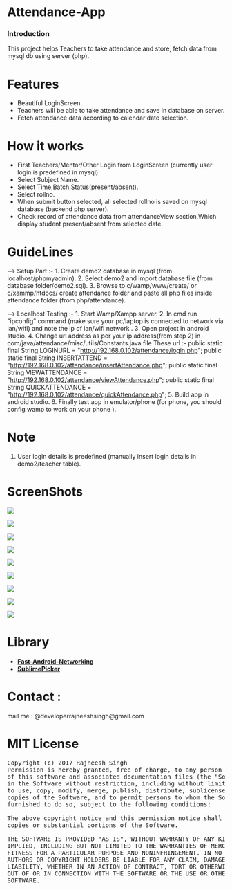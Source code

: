 # Attendance-App
<h3>Introduction</h3>
This project helps Teachers to take attendance and store, fetch data from mysql db using server (php).

# Features
- Beautiful LoginScreen.
- Teachers will be able to take attendance and save in database on server.
- Fetch attendance data according to calendar date selection.

# How it works
- First Teachers/Mentor/Other Login from LoginScreen (currently user login is predefined in mysql)
- Select Subject Name.
- Select Time,Batch,Status(present/absent).
- Select rollno.
- When submit button selected, all selected rollno is saved on mysql database (backend php server).
- Check record of attendance data from attendanceView section,Which display student present/absent from selected date.

# GuideLines

--> Setup Part :-
	1. Create demo2 database in mysql (from localhost/phpmyadmin).
	2. Select demo2 and import database file (from database folder/demo2.sql).
	3. Browse to c/wamp/www/create/ or c/xammp/htdocs/  create attendance folder and paste all php files inside attendance folder (from php/attendance).
	
--> Localhost Testing :-
	1. Start Wamp/Xampp server.
	2. In cmd run "ipconfig" command (make sure your pc/laptop is connected to network via lan/wifi) and note the ip of lan/wifi network .
	3. Open project in android studio.
	4. Change url address as per your ip address(from step 2) in com/java/attendance/misc/utils/Constants.java file
		These url :-
		    public static final String LOGINURL = "http://192.168.0.102/attendance/login.php";
			public static final String INSERTATTEND = "http://192.168.0.102/attendance/insertAttendance.php";
			public static final String VIEWATTENDANCE = "http://192.168.0.102/attendance/viewAttendance.php";
			public static final String QUICKATTENDANCE = "http://192.168.0.102/attendance/quickAttendance.php";
	5. Build app in android studio.
	6. Finally test app in emulator/phone (for phone, you should config wamp to work on your phone ).

# Note
1. User login details is predefined (manually insert login details in demo2/teacher table).

# ScreenShots
<p>
<img src= "https://raw.githubusercontent.com/RajneeshSingh007/Attendance-App/master/screenshots/device-2017-04-21-154551.png"/>
</p>
<p>
<img src="https://raw.githubusercontent.com/RajneeshSingh007/Attendance-App/master/screenshots/device-2017-04-21-154641.png"/>
</p>
<p>
<img src="https://raw.githubusercontent.com/RajneeshSingh007/Attendance-App/master/screenshots/device-2017-04-21-154659.png"/>
</p>
<p>
<img src="https://raw.githubusercontent.com/RajneeshSingh007/Attendance-App/master/screenshots/device-2017-04-21-154717.png"/>
</p>
<p>
<img src="https://raw.githubusercontent.com/RajneeshSingh007/Attendance-App/master/screenshots/device-2017-04-21-154731.png"/>
</p>
<p>
<img src="https://raw.githubusercontent.com/RajneeshSingh007/Attendance-App/master/screenshots/device-2017-04-21-154748.png"/>
</p>
<p>
<img src="https://raw.githubusercontent.com/RajneeshSingh007/Attendance-App/master/screenshots/device-2017-04-21-154810.png"/>
</p>
<p>
<img src="https://raw.githubusercontent.com/RajneeshSingh007/Attendance-App/master/screenshots/device-2017-04-21-154830.png"/>
</p>
<p>
<img src="https://raw.githubusercontent.com/RajneeshSingh007/Attendance-App/master/screenshots/device-2017-04-21-155021.png"/>
</p>

# Library

<p>
 <ul>
 <li>
       <a href="https://github.com/amitshekhariitbhu/Fast-Android-Networking"><b>Fast-Android-Networking</b></a>
 </li>
     <li>
        <a href="https://github.com/vikramkakkar/SublimePicker"><b>SublimePicker</b></a>    
    </li>
 </ul>
 </p>

# Contact :

 <p>mail me : @developerrajneeshsingh@gmail.com</p>

# MIT License
<pre>Copyright (c) 2017 Rajneesh Singh
Permission is hereby granted, free of charge, to any person obtaining a copy
of this software and associated documentation files (the "Software"), to deal
in the Software without restriction, including without limitation the rights
to use, copy, modify, merge, publish, distribute, sublicense, and/or sell
copies of the Software, and to permit persons to whom the Software is
furnished to do so, subject to the following conditions:

The above copyright notice and this permission notice shall be included in all
copies or substantial portions of the Software.

THE SOFTWARE IS PROVIDED "AS IS", WITHOUT WARRANTY OF ANY KIND, EXPRESS OR
IMPLIED, INCLUDING BUT NOT LIMITED TO THE WARRANTIES OF MERCHANTABILITY,
FITNESS FOR A PARTICULAR PURPOSE AND NONINFRINGEMENT. IN NO EVENT SHALL THE
AUTHORS OR COPYRIGHT HOLDERS BE LIABLE FOR ANY CLAIM, DAMAGES OR OTHER
LIABILITY, WHETHER IN AN ACTION OF CONTRACT, TORT OR OTHERWISE, ARISING FROM,
OUT OF OR IN CONNECTION WITH THE SOFTWARE OR THE USE OR OTHER DEALINGS IN THE
SOFTWARE.</pre>


